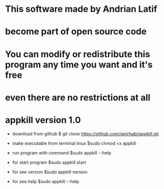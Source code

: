 # This software made by Andrian Latif 
# become part of open source code
# You can modify or redistribute this program any time you want and it's free 
# even there are no restrictions at all
# appkill version 1.0 

* download from github
$ git clone https://github.com/ianirhabi/appkill.git

* make executable from terminal linux 
$sudo chmod +x appkill

* run program with command
$sudo appkill --help

* for start program 
$sudo appkill start

* for see version
$sudo appkill version

* for see help
$sudo appkill --help